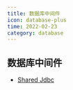 ```yaml
---
title: 数据库中间件
icon: database-plus
time: 2022-02-23
category: database
---
```


## 数据库中间件

- [Shared Jdbc](https://shardingsphere.apache.org/document/current/cn/overview/)